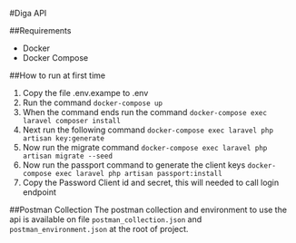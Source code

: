 #Diga API

##Requirements
- Docker
- Docker Compose

##How to run at first time
1. Copy the file .env.exampe to .env
2. Run the command `docker-compose up`
3. When the command ends run the command `docker-compose exec laravel composer install` 
4. Next run the following command `docker-compose exec laravel php artisan key:generate`
5. Now run the migrate command `docker-compose exec laravel php artisan migrate --seed`
6. Now run the passport command to generate the client keys `docker-compose exec laravel php artisan passport:install`
7. Copy the Password Client id and secret, this will needed to call login endpoint

##Postman Collection
The postman collection and environment to use the api is available on file `postman_collection.json` and `postman_environment.json` at the root of project.